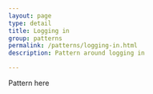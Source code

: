 ```yaml
---
layout: page
type: detail
title: Logging in
group: patterns
permalink: /patterns/logging-in.html
description: Pattern around logging in

---
```


Pattern here
